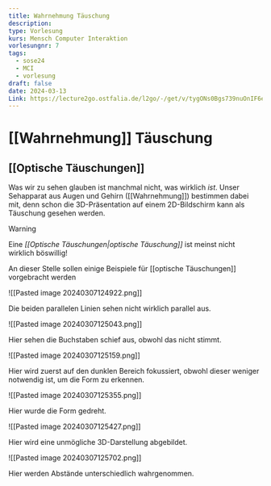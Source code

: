 ```yaml
---
title: Wahrnehmung Täuschung
description: 
type: Vorlesung
kurs: Mensch Computer Interaktion
vorlesungnr: 7
tags:
  - sose24
  - MCI
  - vorlesung
draft: false
date: 2024-03-13
Link: https://lecture2go.ostfalia.de/l2go/-/get/v/tygONs0Bgs739nuOnIF6eAxx
---
```


# [[Wahrnehmung]] Täuschung

## [[Optische Täuschungen]]

Was wir zu sehen glauben ist manchmal nicht, was wirklich *ist*. Unser Sehapparat aus Augen und Gehirn ([[Wahrnehmung]]) bestimmen dabei mit, denn schon die 3D-Präsentation auf einem 2D-Bildschirm kann als Täuschung gesehen werden.

> [!Warning]  
> Eine *[[Optische Täuschungen|optische Täuschung]]* ist meinst nicht wirklich böswillig!

An dieser Stelle sollen einige Beispiele für [[optische Täuschungen]] vorgebracht werden

![[Pasted image 20240307124922.png]]

Die beiden parallelen Linien sehen nicht wirklich parallel aus.

![[Pasted image 20240307125043.png]]

Hier sehen die Buchstaben schief aus, obwohl das nicht stimmt. 

![[Pasted image 20240307125159.png]]

Hier wird zuerst auf den dunklen Bereich fokussiert, obwohl dieser weniger notwendig ist, um die Form zu erkennen.

![[Pasted image 20240307125355.png]]

Hier wurde die Form gedreht.

![[Pasted image 20240307125427.png]]

Hier wird eine unmögliche 3D-Darstellung abgebildet.

![[Pasted image 20240307125702.png]]

Hier werden Abstände unterschiedlich wahrgenommen. 